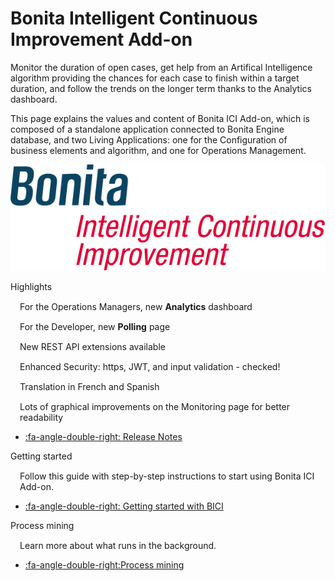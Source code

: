 # Bonita Intelligent Continuous Improvement Add-on
Monitor the duration of open cases, get help from an Artifical Intelligence algorithm providing the chances for each case to finish within a target duration, and follow the trends on the longer term thanks to the Analytics dashboard.

This page explains the values and content of Bonita ICI Add-on, which is composed of a standalone application connected to Bonita Engine database, and two Living Applications: one for the Configuration of business elements and algorithm, and one for Operations Management.

![Bonita ICI Add-on logo](images/ici.png)


<div class="col-md-4">
<div class="panel panel-default">
<div class="panel-heading">Highlights</div>
<div class="panel-body">
<div style="padding: 15px; padding-bottom: 0px;">For the Operations Managers, new <b>Analytics</b> dashboard</div>
<div style="padding: 15px; padding-bottom: 0px;">For the Developer, new <b>Polling</b> page</div>
<div style="padding: 15px; padding-bottom: 0px;">New REST API extensions available</div>
<div style="padding: 15px; padding-bottom: 0px;">Enhanced Security: https, JWT, and input validation - checked!</div>
<div style="padding: 15px; padding-bottom: 0px;">Translation in French and Spanish</div>
<div style="padding: 15px; padding-bottom: 0px;">Lots of graphical improvements on the Monitoring page for better readability</div>

* [:fa-angle-double-right: Release Notes](release_notes.md)  
<!--{ul:.menu .nav}-->
</div>
</div>
</div>
</div>

<div class="col-md-4">
<div class="panel panel-default">
<div class="panel-heading">Getting started</div>
<div class="panel-body">
<div style="padding: 15px; padding-bottom: 0px;">Follow this guide with step-by-step instructions to start using Bonita ICI Add-on.</div>
<div class="menu-block-wrapper">

* [:fa-angle-double-right: Getting started with BICI](getting_started.md)
<!--{ul:.menu .nav}-->
</div>
</div>
</div>
</div>

<div class="col-md-4">
<div class="panel panel-default">
<div class="panel-heading">Process mining</div>
<div class="panel-body">
<div style="padding: 15px; padding-bottom: 0px;">Learn more about what runs in the background.</div>
<div class="menu-block-wrapper">

* [:fa-angle-double-right:Process mining](process_mining.md)
<!--{ul:.menu .nav}-->
</div>
</div>
</div>
</div>



